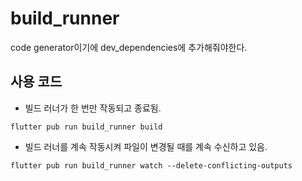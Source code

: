 # build_runner

code generator이기에 dev_dependencies에 추가해줘야한다.

## 사용 코드
- 빌드 러너가 한 번만 작동되고 종료됨.
~~~
flutter pub run build_runner build
~~~

- 빌드 러너를 계속 작동시켜 파일이 변경될 때를 계속 수신하고 있음.
~~~
flutter pub run build_runner watch --delete-conflicting-outputs
~~~